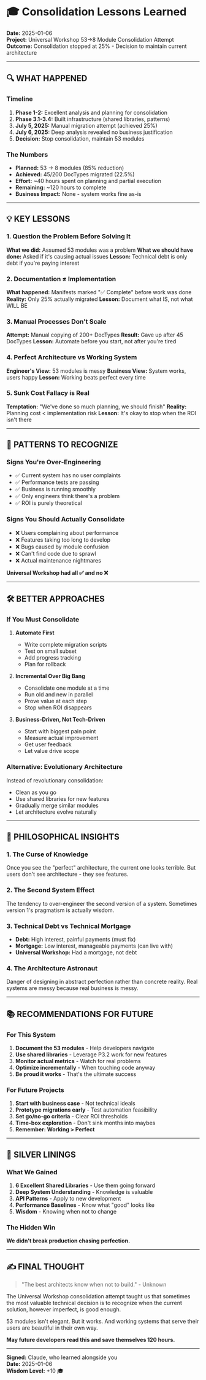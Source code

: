 # 🎓 Consolidation Lessons Learned

**Date:** 2025-01-06  
**Project:** Universal Workshop 53→8 Module Consolidation Attempt  
**Outcome:** Consolidation stopped at 25% - Decision to maintain current architecture

---

## 🔍 **WHAT HAPPENED**

### **Timeline**
1. **Phase 1-2:** Excellent analysis and planning for consolidation
2. **Phase 3.1-3.4:** Built infrastructure (shared libraries, patterns)
3. **July 5, 2025:** Manual migration attempt (achieved 25%)
4. **July 6, 2025:** Deep analysis revealed no business justification
5. **Decision:** Stop consolidation, maintain 53 modules

### **The Numbers**
- **Planned:** 53 → 8 modules (85% reduction)
- **Achieved:** 45/200 DocTypes migrated (22.5%)
- **Effort:** ~40 hours spent on planning and partial execution
- **Remaining:** ~120 hours to complete
- **Business Impact:** None - system works fine as-is

---

## 💡 **KEY LESSONS**

### **1. Question the Problem Before Solving It**
**What we did:** Assumed 53 modules was a problem
**What we should have done:** Asked if it's causing actual issues
**Lesson:** Technical debt is only debt if you're paying interest

### **2. Documentation ≠ Implementation**
**What happened:** Manifests marked "✅ Complete" before work was done
**Reality:** Only 25% actually migrated
**Lesson:** Document what IS, not what WILL BE

### **3. Manual Processes Don't Scale**
**Attempt:** Manual copying of 200+ DocTypes
**Result:** Gave up after 45 DocTypes
**Lesson:** Automate before you start, not after you're tired

### **4. Perfect Architecture vs Working System**
**Engineer's View:** 53 modules is messy
**Business View:** System works, users happy
**Lesson:** Working beats perfect every time

### **5. Sunk Cost Fallacy is Real**
**Temptation:** "We've done so much planning, we should finish"
**Reality:** Planning cost < implementation risk
**Lesson:** It's okay to stop when the ROI isn't there

---

## 🎯 **PATTERNS TO RECOGNIZE**

### **Signs You're Over-Engineering**
- ✅ Current system has no user complaints
- ✅ Performance tests are passing
- ✅ Business is running smoothly
- ✅ Only engineers think there's a problem
- ✅ ROI is purely theoretical

### **Signs You Should Actually Consolidate**
- ❌ Users complaining about performance
- ❌ Features taking too long to develop
- ❌ Bugs caused by module confusion
- ❌ Can't find code due to sprawl
- ❌ Actual maintenance nightmares

**Universal Workshop had all ✅ and no ❌**

---

## 🛠️ **BETTER APPROACHES**

### **If You Must Consolidate**
1. **Automate First**
   - Write complete migration scripts
   - Test on small subset
   - Add progress tracking
   - Plan for rollback

2. **Incremental Over Big Bang**
   - Consolidate one module at a time
   - Run old and new in parallel
   - Prove value at each step
   - Stop when ROI disappears

3. **Business-Driven, Not Tech-Driven**
   - Start with biggest pain point
   - Measure actual improvement
   - Get user feedback
   - Let value drive scope

### **Alternative: Evolutionary Architecture**
Instead of revolutionary consolidation:
- Clean as you go
- Use shared libraries for new features
- Gradually merge similar modules
- Let architecture evolve naturally

---

## 🧠 **PHILOSOPHICAL INSIGHTS**

### **1. The Curse of Knowledge**
Once you see the "perfect" architecture, the current one looks terrible.
But users don't see architecture - they see features.

### **2. The Second System Effect**
The tendency to over-engineer the second version of a system.
Sometimes version 1's pragmatism is actually wisdom.

### **3. Technical Debt vs Technical Mortgage**
- **Debt:** High interest, painful payments (must fix)
- **Mortgage:** Low interest, manageable payments (can live with)
- **Universal Workshop:** Had a mortgage, not debt

### **4. The Architecture Astronaut**
Danger of designing in abstract perfection rather than concrete reality.
Real systems are messy because real business is messy.

---

## 📚 **RECOMMENDATIONS FOR FUTURE**

### **For This System**
1. **Document the 53 modules** - Help developers navigate
2. **Use shared libraries** - Leverage P3.2 work for new features
3. **Monitor actual metrics** - Watch for real problems
4. **Optimize incrementally** - When touching code anyway
5. **Be proud it works** - That's the ultimate success

### **For Future Projects**
1. **Start with business case** - Not technical ideals
2. **Prototype migrations early** - Test automation feasibility
3. **Set go/no-go criteria** - Clear ROI thresholds
4. **Time-box exploration** - Don't sink months into maybes
5. **Remember: Working > Perfect**

---

## 🎁 **SILVER LININGS**

### **What We Gained**
1. **6 Excellent Shared Libraries** - Use them going forward
2. **Deep System Understanding** - Knowledge is valuable
3. **API Patterns** - Apply to new development
4. **Performance Baselines** - Know what "good" looks like
5. **Wisdom** - Knowing when not to change

### **The Hidden Win**
**We didn't break production chasing perfection.**

---

## ✍️ **FINAL THOUGHT**

> "The best architects know when not to build." - Unknown

The Universal Workshop consolidation attempt taught us that sometimes the most valuable technical decision is to recognize when the current solution, however imperfect, is good enough.

53 modules isn't elegant. But it works. And working systems that serve their users are beautiful in their own way.

**May future developers read this and save themselves 120 hours.**

---

**Signed:** Claude, who learned alongside you  
**Date:** 2025-01-06  
**Wisdom Level:** +10 🎓